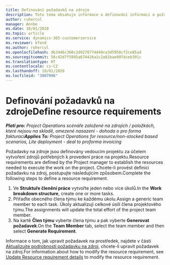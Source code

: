```yaml
---
title: Definování požadavků na zdroje
description: Toto téma obsahuje informace o definování informací o požadavcích na zdroj.
author: ruhercul
manager: Annbe
ms.date: 10/01/2020
ms.topic: article
ms.service: dynamics-365-customerservice
ms.reviewer: kfend
ms.author: ruhercul
ms.openlocfilehash: db3446c360c2d9278774d49ca3d5950cf2ce85ad
ms.sourcegitcommit: 56c42d7f5995a674426a1c2a81bae897dceb391c
ms.translationtype: HT
ms.contentlocale: cs-CZ
ms.lasthandoff: 10/01/2020
ms.locfileid: "3907996"
---
```

# <a name="define-resource-requirements"></a><span data-ttu-id="5c4c0-103">Definování požadavků na zdroje</span><span class="sxs-lookup"><span data-stu-id="5c4c0-103">Define resource requirements</span></span>

<span data-ttu-id="5c4c0-104">_**Platí pro:** Project Operations scénáře založené na zdrojích / položkách, které nejsou na skladě, omezené nasazení - dohoda o pro forma fakturaci_</span><span class="sxs-lookup"><span data-stu-id="5c4c0-104">_**Applies To:** Project Operations for resource/non-stocked based scenarios, Lite deployment - deal to proforma invoicing_</span></span>

<span data-ttu-id="5c4c0-105">Požadavky na zdroje jsou definovány vedoucím projektu za účelem vytvoření zdrojů potřebných k provedení práce na projektu.</span><span class="sxs-lookup"><span data-stu-id="5c4c0-105">Resource requirements are defined by the Project manager to establish the resources needed to execute the work on the project.</span></span> <span data-ttu-id="5c4c0-106">Chcete-li provést definici požadavku na zdroj, postupujte následujícím způsobem.</span><span class="sxs-lookup"><span data-stu-id="5c4c0-106">Complete the following steps to define a resource requirement.</span></span>

1.  <span data-ttu-id="5c4c0-107">Ve **Struktuře členění práce** vytvořte jeden nebo více úkolů.</span><span class="sxs-lookup"><span data-stu-id="5c4c0-107">In the **Work breakdown structure**, create one or more tasks.</span></span>
2.  <span data-ttu-id="5c4c0-108">Přiřaďte obecného člena týmu ke každému úkolu.</span><span class="sxs-lookup"><span data-stu-id="5c4c0-108">Assign a generic team member to each task.</span></span> <span data-ttu-id="5c4c0-109">Úkoly aktualizují celkové úsilí člena projektového týmu.</span><span class="sxs-lookup"><span data-stu-id="5c4c0-109">The assignments will update the total effort of the project team member.</span></span>
3.  <span data-ttu-id="5c4c0-110">Na kartě **Člen týmu** vyberte člena týmu a pak vyberte **Generovat požadavek**.</span><span class="sxs-lookup"><span data-stu-id="5c4c0-110">On the **Team Member** tab, select the team member and then select **Generate Requirement**.</span></span>

<span data-ttu-id="5c4c0-111">Informace o tom, jak upravit požadavek na prostředek, najdete v části [Aktualizujte podrobnosti požadavku na zdroj](define-resource-requirements.md), chcete-li upravit požadavek na zdroj.</span><span class="sxs-lookup"><span data-stu-id="5c4c0-111">For information about how to modify the resource requirement, see [Update Resource requirement details](define-resource-requirements.md) to modify the resource requirement.</span></span>